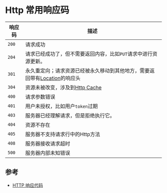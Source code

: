 # Http 常用响应码

| 响应码 | 描述                                                         |
| ------ | ------------------------------------------------------------ |
| `200`  | 请求成功                                                     |
| `204`  | 请求已经成功了，但不需要返回内容，比如`PUT`请求中进行资源更新。 |
| `301`  | 永久重定向；请求资源已经被永久移动到其他地方，需要返回带有[Location](https://developer.mozilla.org/zh-CN/docs/Web/HTTP/Headers/Location)的响应头 |
| `304`  | 资源未被改变，涉及到[Http Cache](./Http-Cache.md)            |
| `400`  | 请求参数错误                                                 |
| `401`  | 用户未授权，比如用户`token`过期                              |
| `403`  | 服务器已经理解请求，但是拒绝执行它。                         |
| `404`  | 资源不存在                                                   |
| `405`  | 服务器不支持请求行中的Http方法                               |
| `408`  | 服务器接收请求超时                                           |
| `500`  | 服务器内部未知错误                                           |

## 参考

- [HTTP 响应代码](https://developer.mozilla.org/zh-CN/docs/Web/HTTP/Status)